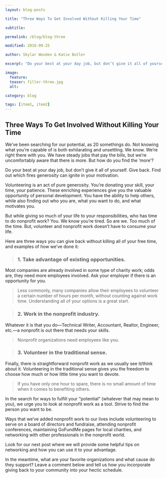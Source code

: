 ```yaml
---
layout: blog-posts

title: "Three Ways To Get Involved Without Killing Your Time"

subtitle: 

permalink: /blog/blog-three

modified: 2016-09-25

author: Skylar Wooden & Katie Butler

excerpt: "Do your best at your day job, but don’t give it all of yourself. Give back. Find out which fires generosity can ignite in your motivation."

image:
  feature: 
  teaser: filler-three.jpg
  alt: 

category: blog

tags: [item1, item2]
---
```


## Three Ways To Get Involved Without Killing Your Time

We’ve been searching for our potential, as 20 somethings do. Not knowing what you’re capable of is both exhilarating and unsettling. We know. We’re right there with you. We have steady jobs that pay the bills, but we’re uncomfortably aware that there is more.  But how do you find the ‘more’? 

Do your best at your day job, but don’t give it all of yourself. Give back. Find out which fires generosity can ignite in your motivation.  

Volunteering is an act of pure generosity. You’re donating your skill, your time, your patience. These enriching experiences give you the valuable opportunity of personal development. You have the ability to help others, while also finding out who you are, what you want to do, and what motivates you.

But while giving so much of your life to your responsibilities, who has time to do nonprofit work? You. We know you’re tired. So are we. Too much of the time. But, volunteer and nonprofit work doesn’t have to consume your life. 

Here are three ways you can give back without killing all of your free time, and examples of how we’ve done it:

>### 1. Take advantage of existing opportunities. 
  Most companies are already involved in some type of charity work; odds are, they need more employees involved. Ask your employer if     there is an opportunity for you. 
  
  >Less commonly, many companies allow their employees to volunteer a certain number of hours per month, without counting against work     time. Understanding all of your options is a great start.  

>### 2. Work in the nonprofit industry.
 Whatever it is that you do—Technical Writer, Accountant, Realtor, Engineer, etc.—a nonprofit is out there that needs your skills.     
  
 >Nonprofit organizations need employees like you.  

>### 3. Volunteer in the traditional sense.
   Finally, there is straightforward nonprofit work as we usually see it/think about it.  Volunteering in the traditional sense gives     you the freedom to choose how much or how little time you want to devote. 

 >If you have only one hour to spare, there is no small amount of time when it comes to benefiting others. 

In the search for ways to fulfill your “potential” (whatever that may mean to you), we urge you to look at nonprofit work as a tool. Strive to find the person you want to be.

Ways that we’ve added nonprofit work to our lives include volunteering to serve on a board of directors and fundraise, attending nonprofit conferences, maintaining GoFundMe pages for local charities, and networking with other professionals in the nonprofit world. 

Look for our next post where we will provide some helpful tips on networking and how you can use it to your advantage. 

In the meantime, what are your favorite organizations and what cause do they support? Leave a comment below and tell us how you incorporate giving back to your community into your hectic schedule. 


